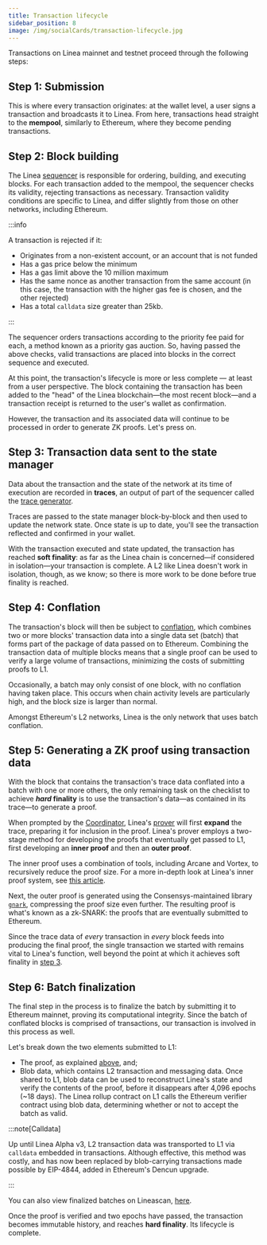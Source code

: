 ```yaml
---
title: Transaction lifecycle
sidebar_position: 8
image: /img/socialCards/transaction-lifecycle.jpg
---
```


Transactions on Linea mainnet and testnet proceed through the following steps:

## Step 1: Submission

This is where every transaction originates: at the wallet level, a user signs a transaction and 
broadcasts it to Linea. From here, transactions head straight to the **mempool**, similarly to 
Ethereum, where they become pending transactions.

## Step 2: Block building

The Linea [sequencer](architecture/stack/sequencer) is responsible for ordering, building, and executing blocks. 
For each transaction added to the mempool, the sequencer checks its validity, rejecting 
transactions as necessary. Transaction validity conditions are specific to Linea, and differ 
slightly from those on other networks, including Ethereum.

:::info

A transaction is rejected if it:

- Originates from a non-existent account, or an account that is not funded
- Has a gas price below the minimum
- Has a gas limit above the 10 million maximum
- Has the same nonce as another transaction from the same account (in this case, the transaction with the higher gas fee is chosen, and the other rejected)
- Has a total `calldata` size greater than 25kb.

:::

The sequencer orders transactions according to the priority fee paid for each, a method known as
a priority gas auction. So, having passed the above checks, valid transactions are placed into
blocks in the correct sequence and executed.

At this point, the transaction's lifecycle is more or less complete — at least from a user
perspective. The block containing the transaction has been added to the "head" of the Linea
blockchain—the most recent block—and a transaction receipt is returned to the user's wallet as
confirmation.

However, the transaction and its associated data will continue to be processed in order to
generate ZK proofs. Let's press on.

## Step 3: Transaction data sent to the state manager

Data about the transaction and the state of the network at its time of execution are recorded
in **traces**, an output of part of the sequencer called the [trace generator](architecture/stack/sequencer/traces-generator).

Traces are passed to the state manager block-by-block and then used to update the network state.
Once state is up to date, you'll see the transaction reflected and confirmed in your wallet.

With the transaction executed and state updated, the transaction has reached **soft finality**:
as far as the Linea chain is concerned—if considered in isolation—your transaction is complete.
A L2 like Linea doesn't work in isolation, though, as we know; so there is more work to be done
before true finality is reached.

## Step 4: Conflation

The transaction's block will then be subject to [conflation](architecture/stack/sequencer/conflation), which
combines two or more blocks' transaction data into a single data set (batch) that forms part of
the package of data passed on to Ethereum. Combining the transaction data of multiple blocks
means that a single proof can be used to verify a large volume of transactions, minimizing the
costs of submitting proofs to L1.

Occasionally, a batch may only consist of one block, with no conflation having taken place.
This occurs when chain activity levels are particularly high, and the block size is larger
than normal.

Amongst Ethereum's L2 networks, Linea is the only network that uses batch conflation.

## Step 5: Generating a ZK proof using transaction data

With the block that contains the transaction's trace data conflated into a batch with one or
more others, the only remaining task on the checklist to achieve **_hard_ finality** is to use
the transaction's data—as contained in its trace—to generate a proof.

When prompted by the [Coordinator](architecture/stack/coordinator), Linea's [prover](architecture/stack/trace-expansion-proving)
will first **expand** the trace, preparing it for inclusion in the proof. Linea's prover employs
a two-stage method for developing the proofs that eventually get passed to L1, first developing
an **inner proof** and then an **outer proof**.

The inner proof uses a combination of tools, including Arcane and Vortex, to recursively reduce
the proof size. For a more in-depth look at Linea's inner proof system, see [this article](https://linea.mirror.xyz/B3b1lUK8--UKZ_Qehk7SfOyvdcGbcuoyvNsSukHgOY8).

Next, the outer proof is generated using the Consensys-maintained library [`gnark`](https://docs.gnark.consensys.net/),
compressing the proof size even further. The resulting proof is what's known as a zk-SNARK:
the proofs that are eventually submitted to Ethereum.

Since the trace data of _every_ transaction in _every_ block feeds into producing the final proof,
the single transaction we started with remains vital to Linea's function, well beyond the point
at which it achieves soft finality in [step 3](#step-3-transaction-data-sent-to-the-state-manager).

## Step 6: Batch finalization

The final step in the process is to finalize the batch by submitting it to Ethereum mainnet,
proving its computational integrity. Since the batch of conflated blocks is comprised of
transactions, our transaction is involved in this process as well.

Let's break down the two elements submitted to L1:

- The proof, as explained [above](#step-5-generating-a-zk-proof-using-transaction-data), and;
- Blob data, which contains L2 transaction and messaging data. Once shared to L1, blob data
can be used to reconstruct Linea's state and verify the contents of the proof, before it disappears
after 4,096 epochs (~18 days). The Linea rollup contract on L1 calls the Ethereum verifier contract
using blob data, determining whether or not to accept the batch as valid.

:::note[Calldata]

Up until Linea Alpha v3, L2 transaction data was transported to L1 via `calldata` embedded in
transactions. Although effective, this method was costly, and has now been replaced by
blob-carrying transactions made possible by EIP-4844, added in Ethereum's Dencun upgrade.

:::

You can also view finalized batches on Lineascan, [here](https://lineascan.build/batches).

Once the proof is verified and two epochs have passed, the transaction becomes immutable history,
and reaches **hard finality**. Its lifecycle is complete.
